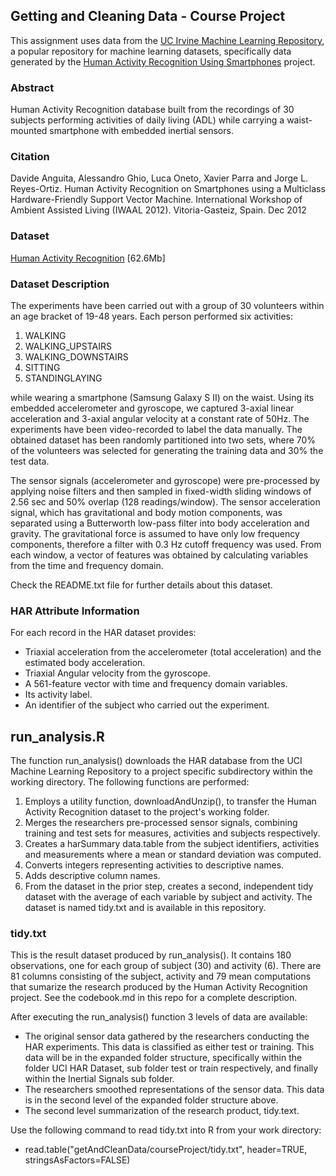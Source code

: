 ## Getting and Cleaning Data - Course Project 

This assignment uses data from the <a href="http://archive.ics.uci.edu/ml/">
UC Irvine Machine Learning Repository</a>, a popular repository for machine learning
datasets, specifically data generated by the <a href="http://archive.ics.uci.edu/ml/datasets/Human+Activity+Recognition+Using+Smartphones">Human Activity Recognition Using Smartphones</a> project.

### Abstract

Human Activity Recognition database built from the recordings of 30 subjects performing activities of daily living (ADL) while carrying a waist-mounted smartphone with embedded inertial sensors.

### Citation

Davide Anguita, Alessandro Ghio, Luca Oneto, Xavier Parra and Jorge L. Reyes-Ortiz. Human Activity Recognition on Smartphones using a Multiclass Hardware-Friendly Support Vector Machine. International Workshop of Ambient Assisted Living (IWAAL 2012). Vitoria-Gasteiz, Spain. Dec 2012

### Dataset
<a href="https://d396qusza40orc.cloudfront.net/getdata%2Fprojectfiles%2FUCI%20HAR%20Dataset.zip">Human Activity Recognition</a> [62.6Mb]

### Dataset Description

The experiments have been carried out with a group of 30 volunteers within an age bracket of 19-48 years. Each person performed six activities:
<ol>
<li>WALKING</li>
<li>WALKING_UPSTAIRS</li>
<li>WALKING_DOWNSTAIRS</li>
<li>SITTING</li>
<li>STANDINGLAYING</li>
</ol>
while wearing a smartphone (Samsung Galaxy S II) on the waist. Using its embedded accelerometer and gyroscope, we captured 3-axial linear acceleration and 3-axial angular velocity at a constant rate of 50Hz. The experiments have been video-recorded to label the data manually. The obtained dataset has been randomly partitioned into two sets, where 70% of the volunteers was selected for generating the training data and 30% the test data. 

The sensor signals (accelerometer and gyroscope) were pre-processed by applying noise filters and then sampled in fixed-width sliding windows of 2.56 sec and 50% overlap (128 readings/window). The sensor acceleration signal, which has gravitational and body motion components, was separated using a Butterworth low-pass filter into body acceleration and gravity. The gravitational force is assumed to have only low frequency components, therefore a filter with 0.3 Hz cutoff frequency was used. From each window, a vector of features was obtained by calculating variables from the time and frequency domain. 

Check the README.txt file for further details about this dataset.

### HAR Attribute Information

For each record in the HAR dataset provides: 
<ul>
<li>Triaxial acceleration from the accelerometer (total acceleration) and the estimated body acceleration.</li>
<li>Triaxial Angular velocity from the gyroscope.</li>
<li>A 561-feature vector with time and frequency domain variables.</li>
<li>Its activity label.</li>
<li>An identifier of the subject who carried out the experiment.</li>
</ul>

## run_analysis.R

The function run_analysis() downloads the HAR database from the UCI Machine Learning Repository to a project specific subdirectory within the working directory.  The following functions are performed: 
<ol>
<li>Employs a utility function, downloadAndUnzip(), to transfer the Human Activity Recognition dataset to the project's working folder. 
<li>Merges the researchers pre-processed sensor signals, combining training and test sets for measures, activities and subjects respectively.</li>
<li>Creates a harSummary data.table from the subject identifiers, activities and measurements where a mean or standard deviation was computed.</li>
<li>Converts integers representing activities to descriptive names.</li>
<li>Adds descriptive column names.</li>
<li>From the dataset in the prior step, creates a second, independent tidy dataset with the average of each variable by subject and activity.  The dataset is named tidy.txt and is available in this repository.</li>
</ol>

### tidy.txt

This is the result dataset produced by run_analysis().  It contains 180 observations, one for each group of subject (30) and activity (6).  There are 81 columns consisting of the subject, activity and 79 mean computations that sumarize the research produced by the Human Activity Recognition project.  See the codebook.md in this repo for a complete description.  

After executing the run_analysis() function 3 levels of data are available:
<ul>
<li>The original sensor data gathered by the researchers conducting the HAR experiments.  This data is classified as either test or training.  This data will be in the expanded folder structure, specifically within the folder UCI HAR Dataset, sub folder test or train respectively, and finally within the Inertial Signals sub folder.</li> 
<li>The researchers smoothed representations of the sensor data.  This data is in the second level of the expanded folder structure above.</li>
<li>The second level summarization of the research product, tidy.text.</li>  
</ul>

Use the following command to read tidy.txt into R from your work directory: 
<ul>
<li>read.table("getAndCleanData/courseProject/tidy.txt", header=TRUE, stringsAsFactors=FALSE)</li>    
</ul>

